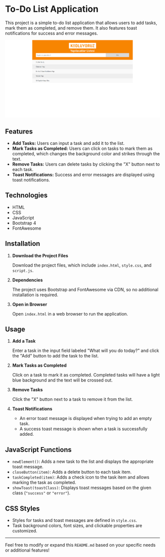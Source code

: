 # To-Do List Application

This project is a simple to-do list application that allows users to add tasks, mark them as completed, and remove them. It also features toast notifications for success and error messages.

![To-Do List Screenshot](todolist.png)


## Features

- **Add Tasks:** Users can input a task and add it to the list.
- **Mark Tasks as Completed:** Users can click on tasks to mark them as completed, which changes the background color and strikes through the text.
- **Remove Tasks:** Users can delete tasks by clicking the "X" button next to each task.
- **Toast Notifications:** Success and error messages are displayed using toast notifications.

## Technologies

- HTML
- CSS
- JavaScript
- Bootstrap 4
- FontAwesome

## Installation

1. **Download the Project Files**

   Download the project files, which include `index.html`, `style.css`, and `script.js`.

2. **Dependencies**

   The project uses Bootstrap and FontAwesome via CDN, so no additional installation is required.

3. **Open in Browser**

   Open `index.html` in a web browser to run the application.

## Usage

1. **Add a Task**

   Enter a task in the input field labeled "What will you do today?" and click the "Add" button to add the task to the list.

2. **Mark Tasks as Completed**

   Click on a task to mark it as completed. Completed tasks will have a light blue background and the text will be crossed out.

3. **Remove Tasks**

   Click the "X" button next to a task to remove it from the list.

4. **Toast Notifications**

   - An error toast message is displayed when trying to add an empty task.
   - A success toast message is shown when a task is successfully added.

## JavaScript Functions

- `newElement()`: Adds a new task to the list and displays the appropriate toast message.
- `closeButton(item)`: Adds a delete button to each task item.
- `taskCompleted(item)`: Adds a check icon to the task item and allows marking the task as completed.
- `showToast(toastClass)`: Displays toast messages based on the given class (`"success"` or `"error"`).

## CSS Styles

- Styles for tasks and toast messages are defined in `style.css`.
- Task background colors, font sizes, and clickable properties are customized.

---

Feel free to modify or expand this `README.md` based on your specific needs or additional features!
